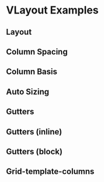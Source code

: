 # VLayout Examples

## Layout

<code-tab>
<template #example>
<LayoutExample />
</template>
<template #code>

```vue
<!--@include: ./components/layout/LayoutExample.vue -->
```

</template>
</code-tab>

## Column Spacing

<code-tab>
<template #example>
<ColumnSpacingExample />
</template>
<template #code>

```vue
<!--@include: ./components/layout/ColumnSpacingExample.vue -->
```

</template>
</code-tab>

## Column Basis

<code-tab>
<template #example>
<ColumnBasisExample />
</template>
<template #code>

```vue
<!--@include: ./components/layout/ColumnBasisExample.vue -->
```

</template>
</code-tab>

## Auto Sizing

<code-tab>
<template #example>
<AutoSizingExample />
</template>
<template #code>

```vue
<!--@include: ./components/layout/AutoSizingExample.vue -->
```

</template>
</code-tab>

## Gutters

<code-tab>
<template #example>
<GuttersExample />
</template>
<template #code>

```vue
<!--@include: ./components/layout/GuttersExample.vue -->
```

</template>
</code-tab>

## Gutters (inline)

<code-tab>
<template #example>
<GuttersInlineExample />
</template>
<template #code>

```vue
<!--@include: ./components/layout/GuttersInlineExample.vue -->
```

</template>
</code-tab>

## Gutters (block)

<code-tab>
<template #example>
<GuttersBlockExample />
</template>
<template #code>

```vue
<!--@include: ./components/layout/GuttersBlockExample.vue -->
```

</template>
</code-tab>

## Grid-template-columns

<code-tab>
<template #example>
<GridTemplateColumnsExample />
</template>
<template #code>

```vue
<!--@include: ./components/layout/GridTemplateColumnsExample.vue -->
```

</template>
</code-tab>

<script setup lang="ts">
import CodeTab from '../custom/CodeTab.vue';
import { defineClientComponent } from 'vitepress';

const LayoutExample = defineClientComponent(() =>  import('./components/layout/LayoutExample.vue'));
const ColumnSpacingExample = defineClientComponent(() =>  import('./components/layout/ColumnSpacingExample.vue'));
const ColumnBasisExample = defineClientComponent(() =>  import('./components/layout/ColumnBasisExample.vue'));
const AutoSizingExample = defineClientComponent(() =>  import('./components/layout/AutoSizingExample.vue'));
const GuttersExample = defineClientComponent(() =>  import('./components/layout/GuttersExample.vue'));
const GuttersInlineExample = defineClientComponent(() =>  import('./components/layout/GuttersInlineExample.vue'));
const GuttersBlockExample = defineClientComponent(() =>  import('./components/layout/GuttersBlockExample.vue'));
const GridTemplateColumnsExample = defineClientComponent(() =>  import('./components/layout/GridTemplateColumnsExample.vue'));
</script>
